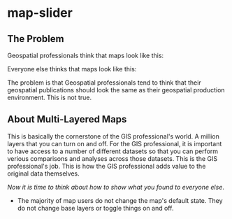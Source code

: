 # map-slider

## The Problem

Geospatial professionals think that maps look like this:

Everyone else thinks that maps look like this:

The problem is that Geospatial professionals tend to think that their geospatial publications should look the same as their geospatial production environment. This is not true.

## About Multi-Layered Maps

This is basically the cornerstone of the GIS professional's world. A million layers that you can turn on and off. For the GIS professional, it is important to have access to a number of different datasets so that you can perform verious comparisons and analyses across those datasets. This is the GIS professional's job. This is how the GIS professional adds value to the original data themselves.

_Now it is time to think about how to show what you found to everyone else_.

- The majority of map users do not change the map's default state. They do not change base layers or toggle things on and off.